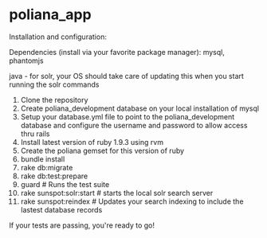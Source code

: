poliana_app
===========

Installation and configuration:

Dependencies (install via your favorite package manager):
mysql, phantomjs

java - for solr, your OS should take care of updating this when you start running the solr commands

1. Clone the repository
2. Create poliana_development database on your local installation of mysql
3. Setup your database.yml file to point to the poliana_development database and configure the username and password to allow access thru rails
4. Install latest version of ruby 1.9.3 using rvm
5. Create the poliana gemset for this version of ruby
6. bundle install
7. rake db:migrate
8. rake db:test:prepare
9. guard # Runs the test suite
10. rake sunspot:solr:start # starts the local solr search server
11. rake sunspot:reindex # Updates your search indexing to include the lastest database records

If your tests are passing, you're ready to go!
